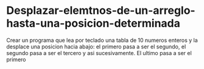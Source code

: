 # Desplazar-elemtnos-de-un-arreglo-hasta-una-posicion-determinada
Crear un programa que lea por teclado una tabla de 10 numeros enteros y la desplace una posicion hacia abajo: el primero pasa a ser el segundo, el segundo pasa a ser el tercero y asi sucesivamente. El ultimo pasa a ser el primero
